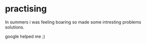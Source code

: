 # practising
In summers i was feeling boaring so made some intresting problems solutions.

google helped me ;)
